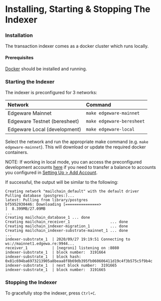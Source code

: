 # Installing, Starting & Stopping The Indexer

### Installation

The transaction indexer comes as a docker cluster which runs locally.

#### Prerequisites

[Docker](https://www.docker.com/) should be installed and running.

### Starting the Indexer

The indexer is preconfigured for 3 networks:

| Network | Command |
| :--- | :--- |
| Edgeware Mainnet | `make edgeware-mainnet` |
| Edgeware Testnet \(beresheet\) | `make edgeware-beresheet` |
| Edgeware Local \(development\) | `make edgeware-local` |

Select the network and run the appropriate make command \(e.g. `make edgeware-mainnet`\). This will download or update the required docker containers.

NOTE: If working in local mode, you can access the preconfigured development accounts [here](https://polkadot.js.org/apps/?rpc=ws%3A%2F%2F127.0.0.1%3A9944#/accounts) if you need to transfer a balance to accounts you configured in [Setting Up &gt; Add Account](../ethereum-instructions/setting-up.md#add-account).

If successful, the output will be similar to the following:

```text
Creating network "mailchain_default" with the default driver
Pulling database (postgres:)...
latest: Pulling from library/postgres
bf5952930446: Downloading [===============>                                   ]  8.399MB/27.09MB
...
Creating mailchain_database_1 ... done
Creating mailchain_receiver_1                  ... done
Creating mailchain_indexer-migration_1         ... done
Creating mailchain_indexer-substrate-mainnet_1 ... done
...
indexer-substrate_1  | 2020/09/27 19:19:51 Connecting to ws://mainnet1.edgewa.re:9944...
receiver_1           | [negroni] listening on :8080
indexer-substrate_1  | block number:  3191664
indexer-substrate_1  | block hash:  0x81c694ba6973213905a8beaa8f8b69db395fb060606411d19c4f3b575c5f9b4c
indexer-substrate_1  | next block number:  3191665
indexer-substrate_1  | block number:  3191665
```

### Stopping the Indexer

To gracefully stop the indexer, press `Ctrl+C`.

### 

